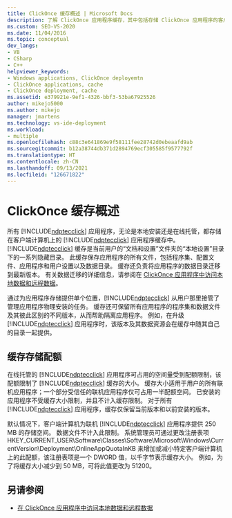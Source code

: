 ```yaml
---
title: ClickOnce 缓存概述 | Microsoft Docs
description: 了解 ClickOnce 应用程序缓存，其中包括存储 ClickOnce 应用程序的客户端计算机上的隐藏目录。
ms.custom: SEO-VS-2020
ms.date: 11/04/2016
ms.topic: conceptual
dev_langs:
- VB
- CSharp
- C++
helpviewer_keywords:
- Windows applications, ClickOnce deployemtn
- ClickOnce applications, cache
- ClickOnce deployment, cache
ms.assetid: e379921e-9ef1-4326-bbf3-53ba67925526
author: mikejo5000
ms.author: mikejo
manager: jmartens
ms.technology: vs-ide-deployment
ms.workload:
- multiple
ms.openlocfilehash: c88c3e641869e9f58111fee28742d0ebeaafd9ab
ms.sourcegitcommit: b12a38744db371d2894769ecf305585f9577792f
ms.translationtype: HT
ms.contentlocale: zh-CN
ms.lasthandoff: 09/13/2021
ms.locfileid: "126671822"
---
```

# <a name="clickonce-cache-overview"></a>ClickOnce 缓存概述
所有 [!INCLUDE[ndptecclick](../deployment/includes/ndptecclick_md.md)] 应用程序，无论是本地安装还是在线托管，都存储在客户端计算机上的 [!INCLUDE[ndptecclick](../deployment/includes/ndptecclick_md.md)] 应用程序缓存中。 [!INCLUDE[ndptecclick](../deployment/includes/ndptecclick_md.md)] 缓存是当前用户的“文档和设置”文件夹的“本地设置”目录下的一系列隐藏目录。 此缓存保存应用程序的所有文件，包括程序集、配置文件、应用程序和用户设置以及数据目录。 缓存还负责将应用程序的数据目录迁移到最新版本。 有关数据迁移的详细信息，请参阅在 [ClickOnce 应用程序中访问本地数据和远程数据](../deployment/accessing-local-and-remote-data-in-clickonce-applications.md)。

 通过为应用程序存储提供单个位置，[!INCLUDE[ndptecclick](../deployment/includes/ndptecclick_md.md)] 从用户那里接管了管理应用程序物理安装的任务。 缓存还可保留所有应用程序的程序集和数据文件及其彼此区别的不同版本，从而帮助隔离应用程序。 例如，在升级 [!INCLUDE[ndptecclick](../deployment/includes/ndptecclick_md.md)] 应用程序时，该版本及其数据资源会在缓存中随其自己的目录一起提供。

## <a name="cache-storage-quota"></a>缓存存储配额
 在线托管的 [!INCLUDE[ndptecclick](../deployment/includes/ndptecclick_md.md)] 应用程序可占用的空间量受到配额限制，该配额限制了 [!INCLUDE[ndptecclick](../deployment/includes/ndptecclick_md.md)] 缓存的大小。 缓存大小适用于用户的所有联机应用程序；一个部分受信任的联机应用程序仅可占用一半配额空间。 已安装的应用程序不受缓存大小限制，并且不计入缓存限制。 对于所有 [!INCLUDE[ndptecclick](../deployment/includes/ndptecclick_md.md)] 应用程序，缓存仅保留当前版本和以前安装的版本。

 默认情况下，客户端计算机为联机 [!INCLUDE[ndptecclick](../deployment/includes/ndptecclick_md.md)] 应用程序提供 250 MB 的存储空间。 数据文件不计入此限制。 系统管理员可通过更改注册表项 HKEY_CURRENT_USER\Software\Classes\Software\Microsoft\Windows\CurrentVersion\Deployment\OnlineAppQuotaInKB 来增加或减小特定客户端计算机上的此配额，该注册表项是一个 DWORD 值，以千字节表示缓存大小。 例如，为了将缓存大小减少到 50 MB，可将此值更改为 51200。

## <a name="see-also"></a>另请参阅
- [在 ClickOnce 应用程序中访问本地数据和远程数据](../deployment/accessing-local-and-remote-data-in-clickonce-applications.md)